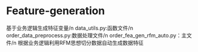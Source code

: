 # Feature-generation
基于业务逻辑生成特征变量/n
data_utils.py:函数文件/n
order_data_preprocess.py:数据处理文件/n
order_fea_gen_rfm_auto.py：主文件/n
根据业务逻辑利用RFM思想切分数据自动生成数据特征
